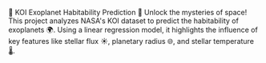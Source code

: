 🌌 KOI Exoplanet Habitability Prediction 🚀
Unlock the mysteries of space! This project analyzes NASA's KOI dataset to predict the habitability of exoplanets 🌍. Using a linear regression model, it highlights the influence of key features like stellar flux ☀️, planetary radius 🌐, and stellar temperature 🌡️.

